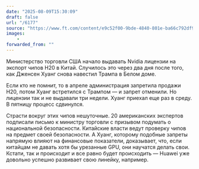 ```yaml
---
date: "2025-08-09T15:30:09"
draft: false
url: "/6177"
source: "https://www.ft.com/content/e9c52f00-9bde-4840-801e-ba66c792df9e"
images:
    -
forwarded_from: ""
---
```


Министерство торговли США начало выдавать Nvidia лицензии на экспорт чипов H20 в Китай. Случилось это через два дня после того, как Дженсен Хуанг снова навестил Трампа в Белом доме.

Если кто не помнит, то в апреле администрация запретила продажи H20, потом Хуанг встретился с Трампом — и запрет отменили. Но лицензии так и не выдавали три недели. Хуанг приехал еще раз в среду. В пятницу процесс сдвинулся.

Страсти вокруг этих чипов нешуточные. 20 американских экспертов подписали письмо к министру торговли с призывом подумать о национальной безопасности. Китайские власти ведут проверку чипов на предмет своей безопасности. А Хуанг, которому подобные запреты напрямую влияют на финансовые показатели, доказывает, что, если китайцам не давать хотя бы урезанные GPU, они научатся делать свои. Кстати, так и происходит и все равно будет происходить — Huawei уже довольно успешно развивает свою линейку, например.
